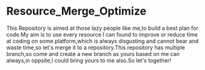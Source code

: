 # Resource_Merge_Optimize
This Repository is aimed at those lazy people like me,to build a best plan for code.My aim is to use every resource I can found to improve or reduce time at coding on some platform,which is always disgusting and cannot bear and waste time,so let's merge it to a repository.This repository has multiple branch,so come and create a new branch as yours based on me can always,in oppsite,I could bring yours to me also.So let's together!
